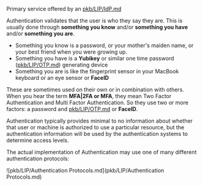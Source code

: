 Primary service offered by an [pkb/LIP/IdP.md](pkb/LIP/IdP.md)

Authentication validates that the user is who they say they are. This is usually done through **something you know** and/or **something you have** and/or **something you are**.

- Something you know is a password, or your mother's maiden name, or your best friend when you were growing up.
- Something you have is a **Yubikey** or similar one time password ([pkb/LIP/OTP.md](pkb/LIP/OTP.md)) generating device
- Something you are is like the fingerprint sensor in your MacBook keyboard or an eye sensor or **FaceID**

These are sometimes used on their own or in combination with others. When you hear the term **MFA|2FA or MFA**, they mean Two Factor Authentication and Multi Factor Authentication. So they use two or more factors: a password and [pkb/LIP/OTP.md](pkb/LIP/OTP.md) or **FaceID**. 

Authentication typically provides minimal to no information about whether that user or machine is authorized to use a particular resource, but the authentication information will be used by the authentication systems to determine access levels. 

The actual implementation of Authentication may use one of many different authentication protocols:

![pkb/LIP/Authentication Protocols.md](pkb/LIP/Authentication Protocols.md)